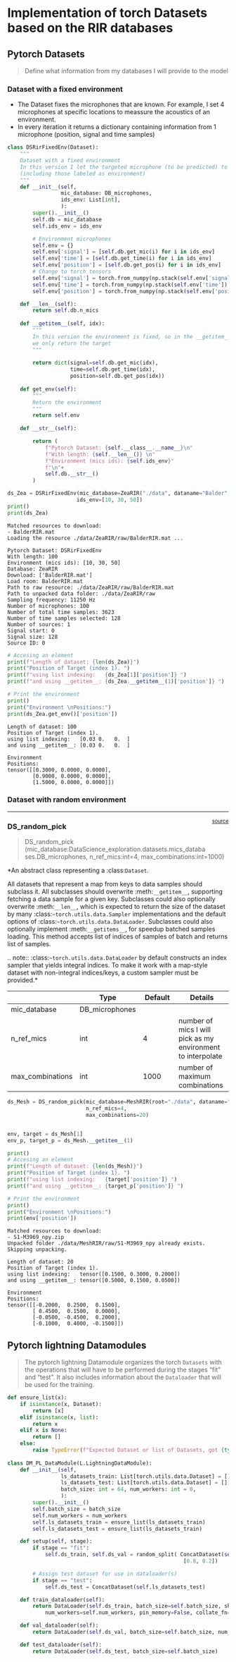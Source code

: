 # Implementation of torch Datasets based on the RIR databases


<!-- WARNING: THIS FILE WAS AUTOGENERATED! DO NOT EDIT! -->

## Pytorch Datasets

> Define what information from my databases I will provide to the model

### Dataset with a fixed environment

- The Dataset fixes the microphones that are known. For example, I set 4
  microphones at specific locations to meassure the acoustics of an
  environment.
- In every iteration it returns a dictionary containing information from
  1 microphone (position, signal and time samples)

``` python
class DSRirFixedEnv(Dataset):
    """ 
    Dataset with a fixed environment
    In this version I let the targeted microphone (to be predicted) to be any of the micros in the data
    (including those labeled as environment)
    """
    def __init__(self, 
                 mic_database: DB_microphones, 
                 ids_env: List[int],
                 ):
        super().__init__()
        self.db = mic_database
        self.ids_env = ids_env        

        # Environment microphones
        self.env = {}
        self.env['signal'] = [self.db.get_mic(i) for i in ids_env]
        self.env['time'] = [self.db.get_time(i) for i in ids_env]
        self.env['position'] = [self.db.get_pos(i) for i in ids_env]
        # Change to torch tensors
        self.env['signal'] = torch.from_numpy(np.stack(self.env['signal']).astype(np.float32))
        self.env['time'] = torch.from_numpy(np.stack(self.env['time']).astype(np.float32))
        self.env['position'] = torch.from_numpy(np.stack(self.env['position']).astype(np.float32))

    def __len__(self):
        return self.db.n_mics
    
    def __getitem__(self, idx):
        """
        In this version the environment is fixed, so in the __getitem__ 
        we only return the target 
        """       
        
        return dict(signal=self.db.get_mic(idx),
                    time=self.db.get_time(idx), 
                    position=self.db.get_pos(idx))
 
    def get_env(self):
        """
        Return the environment
        """
        return self.env
    
    def __str__(self):

        return ( 
            f"Pytorch Dataset: {self.__class__.__name__}\n"
            f"With length: {self.__len__()} \n"
            f"Environment (mics ids): {self.ids_env}"
            f"\n"+
            self.db.__str__()
        )
```

``` python
ds_Zea = DSRirFixedEnv(mic_database=ZeaRIR("./data", dataname="Balder", signal_start=0, signal_size=128),
                      ids_env=[10, 30, 50])
print()
print(ds_Zea)
```

    Matched resources to download:
    - BalderRIR.mat
    Loading the resource ./data/ZeaRIR/raw/BalderRIR.mat ...

    Pytorch Dataset: DSRirFixedEnv
    With length: 100 
    Environment (mics ids): [10, 30, 50]
    Database: ZeaRIR
    Download: ['BalderRIR.mat']
    Load room: BalderRIR.mat
    Path to raw resource: ./data/ZeaRIR/raw/BalderRIR.mat
    Path to unpacked data folder: ./data/ZeaRIR/raw
    Sampling frequency: 11250 Hz
    Number of microphones: 100
    Number of total time samples: 3623
    Number of time samples selected: 128
    Number of sources: 1
    Signal start: 0
    Signal size: 128
    Source ID: 0

``` python
# Accesing an element
print(f"Length of dataset: {len(ds_Zea)}")
print("Position of Target (index 1). ")
print(f"using list indexing:   {ds_Zea[1]['position']} ") 
print(f"and using __getitem__: {ds_Zea.__getitem__(1)['position']} ")

# Print the environment
print()
print("Environment \nPositions:")
print(ds_Zea.get_env()['position'])
```

    Length of dataset: 100
    Position of Target (index 1). 
    using list indexing:   [0.03 0.   0.  ] 
    and using __getitem__: [0.03 0.   0.  ] 

    Environment 
    Positions:
    tensor([[0.3000, 0.0000, 0.0000],
            [0.9000, 0.0000, 0.0000],
            [1.5000, 0.0000, 0.0000]])

### Dataset with random environment

------------------------------------------------------------------------

<a
href="https://github.com/Ramon-PR/DataScience_exploration/blob/main/DataScience_exploration/datasets/mics_datasets.py#L23"
target="_blank" style="float:right; font-size:smaller">source</a>

### DS_random_pick

>  DS_random_pick (mic_database:DataScience_exploration.datasets.mics_databa
>                      ses.DB_microphones, n_ref_mics:int=4,
>                      max_combinations:int=1000)

\*An abstract class representing a :class:`Dataset`.

All datasets that represent a map from keys to data samples should
subclass it. All subclasses should overwrite :meth:`__getitem__`,
supporting fetching a data sample for a given key. Subclasses could also
optionally overwrite :meth:`__len__`, which is expected to return the
size of the dataset by many :class:`~torch.utils.data.Sampler`
implementations and the default options of
:class:`~torch.utils.data.DataLoader`. Subclasses could also optionally
implement :meth:`__getitems__`, for speedup batched samples loading.
This method accepts list of indices of samples of batch and returns list
of samples.

.. note:: :class:`~torch.utils.data.DataLoader` by default constructs an
index sampler that yields integral indices. To make it work with a
map-style dataset with non-integral indices/keys, a custom sampler must
be provided.\*

<table>
<colgroup>
<col style="width: 6%" />
<col style="width: 25%" />
<col style="width: 34%" />
<col style="width: 34%" />
</colgroup>
<thead>
<tr>
<th></th>
<th><strong>Type</strong></th>
<th><strong>Default</strong></th>
<th><strong>Details</strong></th>
</tr>
</thead>
<tbody>
<tr>
<td>mic_database</td>
<td>DB_microphones</td>
<td></td>
<td></td>
</tr>
<tr>
<td>n_ref_mics</td>
<td>int</td>
<td>4</td>
<td>number of mics I will pick as my environment to interpolate</td>
</tr>
<tr>
<td>max_combinations</td>
<td>int</td>
<td>1000</td>
<td>number of maximum combinations</td>
</tr>
</tbody>
</table>

``` python
ds_Mesh = DS_random_pick(mic_database=MeshRIR(root="./data", dataname="S1", signal_start=0, signal_size=128, source_id=0),
                         n_ref_mics=4,
                         max_combinations=20)


env, target = ds_Mesh[1]
env_p, target_p = ds_Mesh.__getitem__(1)

print()
# Accesing an element
print(f"Length of dataset: {len(ds_Mesh)}")
print("Position of Target (index 1). ")
print(f"using list indexing:   {target['position']} ") 
print(f"and using __getitem__: {target_p['position']} ")

# Print the environment
print()
print("Environment \nPositions:")
print(env['position'])
```

    Matched resources to download:
    - S1-M3969_npy.zip
    Unpacked folder ./data/MeshRIR/raw/S1-M3969_npy already exists. Skipping unpacking.

    Length of dataset: 20
    Position of Target (index 1). 
    using list indexing:   tensor([0.1500, 0.3000, 0.2000]) 
    and using __getitem__: tensor([0.5000, 0.1500, 0.0500]) 

    Environment 
    Positions:
    tensor([[-0.2000,  0.2500,  0.1500],
            [ 0.4500,  0.1500,  0.0000],
            [-0.0500, -0.4500,  0.2000],
            [-0.1000,  0.4000, -0.1500]])

## Pytorch lightning Datamodules

> The pytorch lightning Datamodule organizes the torch `Datasets` with
> the operations that will have to be performed during the stages “fit”
> and “test”. It also includes information about the `Dataloader` that
> will be used for the training.

``` python
def ensure_list(x):
    if isinstance(x, Dataset):
        return [x]
    elif isinstance(x, list):
        return x
    elif x is None:
        return []
    else:
        raise TypeError(f"Expected Dataset or list of Datasets, got {type(x)}")
    
class DM_PL_DataModule(L.LightningDataModule):
    def __init__(self, 
                 ls_datasets_train: List[torch.utils.data.Dataset] = [], 
                 ls_datasets_test: List[torch.utils.data.Dataset] = [],
                 batch_size: int = 64, num_workers: int = 0, 
                 ):
        super().__init__()
        self.batch_size = batch_size
        self.num_workers = num_workers
        self.ls_datasets_train = ensure_list(ls_datasets_train) 
        self.ls_datasets_test = ensure_list(ls_datasets_train)

    def setup(self, stage):
        if stage == "fit":
            self.ds_train, self.ds_val = random_split( ConcatDataset(self.ls_datasets_train), 
                                                        [0.8, 0.2])

        # Assign test dataset for use in dataloader(s)
        if stage == "test":
            self.ds_test = ConcatDataset(self.ls_datasets_test)

    def train_dataloader(self):
        return DataLoader(self.ds_train, batch_size=self.batch_size, shuffle=True,
            num_workers=self.num_workers, pin_memory=False, collate_fn=None)

    def val_dataloader(self):
        return DataLoader(self.ds_val, batch_size=self.batch_size, num_workers=self.num_workers)

    def test_dataloader(self):
        return DataLoader(self.ds_test, batch_size=self.batch_size)
```
